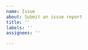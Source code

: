 ```yaml
---
name: Issue
about: Submit an issue report
title: ''
labels: ''
assignees: ''

---
```


<!-- If this is an issue with a particular website, please report it at https://github.com/brave/brave-browser or on https://community.brave.com instead. -->
